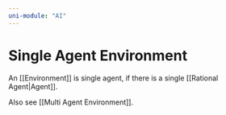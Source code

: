 ```yaml
---
uni-module: "AI"
---
```


# Single Agent Environment

An [[Environment]] is single agent, if there is a single [[Rational Agent|Agent]].

Also see [[Multi Agent Environment]].

